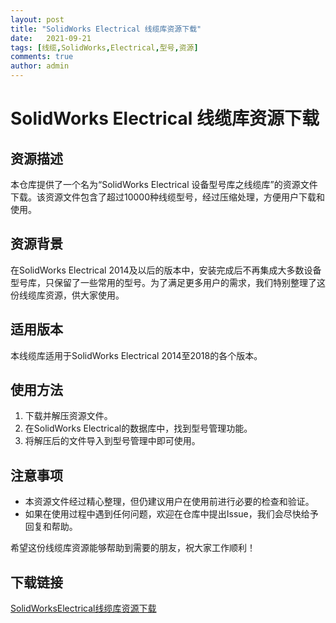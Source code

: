 ```yaml
---
layout: post
title: "SolidWorks Electrical 线缆库资源下载"
date:   2021-09-21
tags: [线缆,SolidWorks,Electrical,型号,资源]
comments: true
author: admin
---
```

# SolidWorks Electrical 线缆库资源下载

## 资源描述

本仓库提供了一个名为“SolidWorks Electrical 设备型号库之线缆库”的资源文件下载。该资源文件包含了超过10000种线缆型号，经过压缩处理，方便用户下载和使用。

## 资源背景

在SolidWorks Electrical 2014及以后的版本中，安装完成后不再集成大多数设备型号库，只保留了一些常用的型号。为了满足更多用户的需求，我们特别整理了这份线缆库资源，供大家使用。

## 适用版本

本线缆库适用于SolidWorks Electrical 2014至2018的各个版本。

## 使用方法

1. 下载并解压资源文件。
2. 在SolidWorks Electrical的数据库中，找到型号管理功能。
3. 将解压后的文件导入到型号管理中即可使用。

## 注意事项

- 本资源文件经过精心整理，但仍建议用户在使用前进行必要的检查和验证。
- 如果在使用过程中遇到任何问题，欢迎在仓库中提出Issue，我们会尽快给予回复和帮助。

希望这份线缆库资源能够帮助到需要的朋友，祝大家工作顺利！

## 下载链接

[SolidWorksElectrical线缆库资源下载](https://pan.quark.cn/s/8d4ca473e299)